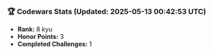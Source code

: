 ### 🏆 Codewars Stats (Updated: 2025-05-13 00:42:53 UTC)

- **Rank:** 8 kyu
- **Honor Points:** 3
- **Completed Challenges:** 1
